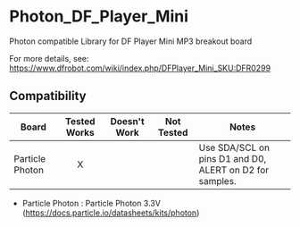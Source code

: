 Photon_DF_Player_Mini
=====================

Photon compatible Library for DF Player Mini MP3 breakout board

For more details, see: https://www.dfrobot.com/wiki/index.php/DFPlayer_Mini_SKU:DFR0299 

<!-- START COMPATIBILITY TABLE -->

## Compatibility

Board               | Tested Works | Doesn't Work | Not Tested  | Notes
----------------- | :----------: | :----------: | :---------: | -----
Particle Photon  |       X      |             |             | Use SDA/SCL on pins D1 and D0, ALERT on D2 for samples.

 
  * Particle Photon : Particle Photon 3.3V (https://docs.particle.io/datasheets/kits/photon)

<!-- END COMPATIBILITY TABLE -->

